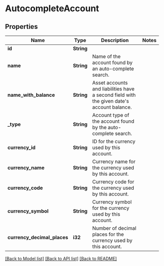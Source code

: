 # AutocompleteAccount

## Properties

Name | Type | Description | Notes
------------ | ------------- | ------------- | -------------
**id** | **String** |  | 
**name** | **String** | Name of the account found by an auto-complete search. | 
**name_with_balance** | **String** | Asset accounts and liabilities have a second field with the given date's account balance. | 
**_type** | **String** | Account type of the account found by the auto-complete search. | 
**currency_id** | **String** | ID for the currency used by this account. | 
**currency_name** | **String** | Currency name for the currency used by this account. | 
**currency_code** | **String** | Currency code for the currency used by this account. | 
**currency_symbol** | **String** | Currency symbol for the currency used by this account. | 
**currency_decimal_places** | **i32** | Number of decimal places for the currency used by this account. | 

[[Back to Model list]](../README.md#documentation-for-models) [[Back to API list]](../README.md#documentation-for-api-endpoints) [[Back to README]](../README.md)


